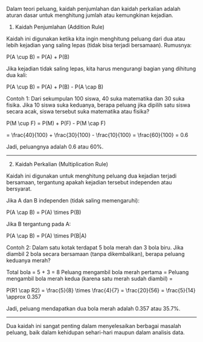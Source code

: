 Dalam teori peluang, kaidah penjumlahan dan kaidah perkalian adalah aturan dasar untuk menghitung jumlah atau kemungkinan kejadian.

1. Kaidah Penjumlahan (Addition Rule)

Kaidah ini digunakan ketika kita ingin menghitung peluang dari dua atau lebih kejadian yang saling lepas (tidak bisa terjadi bersamaan). Rumusnya:

P(A \cup B) = P(A) + P(B)

Jika kejadian tidak saling lepas, kita harus mengurangi bagian yang dihitung dua kali:

P(A \cup B) = P(A) + P(B) - P(A \cap B)

Contoh 1:
Dari sekumpulan 100 siswa, 40 suka matematika dan 30 suka fisika. Jika 10 siswa suka keduanya, berapa peluang jika dipilih satu siswa secara acak, siswa tersebut suka matematika atau fisika?

P(M \cup F) = P(M) + P(F) - P(M \cap F)

= \frac{40}{100} + \frac{30}{100} - \frac{10}{100} = \frac{60}{100} = 0.6

Jadi, peluangnya adalah 0.6 atau 60%.


---

2. Kaidah Perkalian (Multiplication Rule)

Kaidah ini digunakan untuk menghitung peluang dua kejadian terjadi bersamaan, tergantung apakah kejadian tersebut independen atau bersyarat.

Jika A dan B independen (tidak saling memengaruhi):


P(A \cap B) = P(A) \times P(B)

Jika B tergantung pada A:


P(A \cap B) = P(A) \times P(B|A)

Contoh 2:
Dalam satu kotak terdapat 5 bola merah dan 3 bola biru. Jika diambil 2 bola secara bersamaan (tanpa dikembalikan), berapa peluang keduanya merah?

Total bola = 5 + 3 = 8
Peluang mengambil bola merah pertama = 
Peluang mengambil bola merah kedua (karena satu merah sudah diambil) = 

P(R1 \cap R2) = \frac{5}{8} \times \frac{4}{7} = \frac{20}{56} = \frac{5}{14} \approx 0.357

Jadi, peluang mendapatkan dua bola merah adalah 0.357 atau 35.7%.


---

Dua kaidah ini sangat penting dalam menyelesaikan berbagai masalah peluang, baik dalam kehidupan sehari-hari maupun dalam analisis data.

